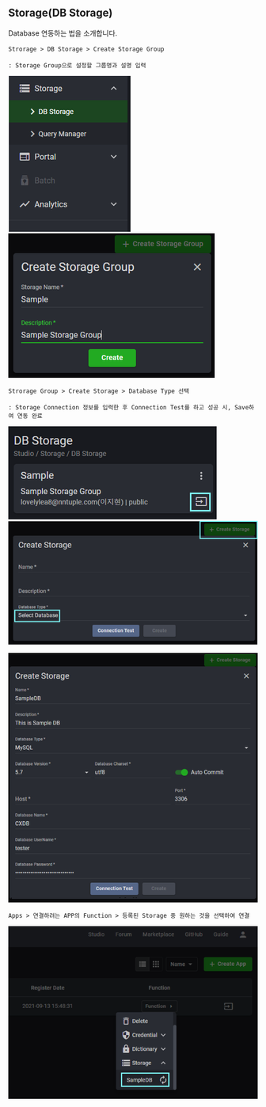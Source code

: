 ## Storage(DB Storage)

Database 연동하는 법을 소개합니다.

    Strorage > DB Storage > Create Storage Group

    : Storage Group으로 설정할 그룹명과 설명 입력

![](../../img/assets/how_to_use_storage_1.png) ![](../../img/assets/how_to_use_storage_2.png)

    Strorage Group > Create Storage > Database Type 선택

    : Storage Connection 정보를 입력한 후 Connection Test를 하고 성공 시, Save하여 연동 완료

![](../../img/assets/how_to_use_storage_3.png) ![](../../img/assets/how_to_use_storage_4.png)

![](../../img/assets/how_to_use_storage_5.png)

    Apps > 연결하려는 APP의 Function > 등록된 Storage 중 원하는 것을 선택하여 연결

![](../../img/assets/how_to_use_storage_6.png)
